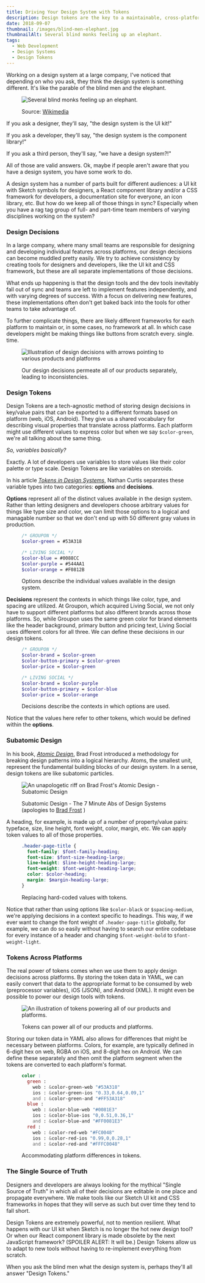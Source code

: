 ```yaml
---
title: Driving Your Design System with Tokens
description: Design tokens are the key to a maintainable, cross-platform design system
date: 2018-09-07
thumbnail: /images/blind-men-elephant.jpg
thumbnailAlt: Several blind monks feeling up an elephant.
tags:
  - Web Development
  - Design Systems
  - Design Tokens
---
```

Working on a design system at a large company, I've noticed that depending on who you ask, they think the design system is something different. It's like the parable of the blind men and the elephant.

<figure>

![Several blind monks feeling up an elephant.](/images/blind-men-elephant.jpg)

<figcaption>

Source: [Wikimedia](https://commons.wikimedia.org/wiki/File:Blind_monks_examining_an_elephant.jpg)

</figcaption>
</figure>

If you ask a designer, they'll say, "the design system is the UI kit!"

If you ask a developer, they'll say, "the design system is the component library!"

If you ask a third person, they'll say, "we have a design system?!"

All of those are valid answers. Ok, maybe if people aren't aware that you have a design system, you have some work to do.

A design system has a number of parts built for different audiences: a UI kit with Sketch symbols for designers, a React component library and/or a CSS framework for developers, a documentation site for everyone, an icon library, etc. But how do we keep all of those things in sync? Especially when you have a rag tag group of full- and part-time team members of varying disciplines working on the system?

<h3 class="ma-heading-3">Design Decisions</h3>

In a large company, where many small teams are responsible for designing and developing individual features across platforms, our design decisions can become muddled pretty easily. We try to achieve consistency by creating tools for designers and developers, like the UI kit and CSS framework, but these are all separate implementations of those decisions.

What ends up happening is that the design tools and the dev tools inevitably fall out of sync and teams are left to implement features independently, and with varying degrees of success. With a focus on delivering new features, these implementations often don't get baked back into the tools for other teams to take advantage of.

To further complicate things, there are likely different frameworks for each platform to maintain or, in some cases, no framework at all. In which case developers might be making things like buttons from scratch every. single. time.

<figure>

![Illustration of design decisions with arrows pointing to various products and platforms](/images/design-decisions-1.png)

<figcaption>
Our design decisions permeate all of our products separately, leading to inconsistencies.
</figcaption>
</figure>

<h3 class="ma-heading-3">Design Tokens</h3>

Design Tokens are a tech-agnostic method of storing design decisions in key/value pairs that can be exported to a different formats based on platform (web, iOS, Android). They give us a shared vocabulary for describing visual properties that translate across platforms. Each platform might use different values to express color but when we say `$color-green`, we're all talking about the same thing.

*So, variables basically?*

Exactly. A lot of developers use variables to store values like their color palette or type scale. Design Tokens are like variables on steroids.

In his article *[Tokens in Design Systems](https://medium.com/eightshapes-llc/tokens-in-design-systems-25dd82d58421)*, Nathan Curtis separates these variable types into two categories: **options** and **decisions**.

**Options** represent all of the distinct values available in the design system. Rather than letting designers and developers choose arbitrary values for things like type size and color, we can limit those options to a logical and managable number so that we don't end up with 50 different gray values in production.

<figure>

```scss
/* GROUPON */
$color-green = #53A318

/* LIVING SOCIAL */
$color-blue = #0088CC
$color-purple = #544AA1
$color-orange = #F0812B
```

<figcaption>
Options describe the individual values available in the design system.
</figcaption>
</figure>

**Decisions** represent the contexts in which things like color, type, and spacing are utilized. At Groupon, which acquired Living Social, we not only have to support different platforms but also different brands across those platforms. So, while Groupon uses the same green color for brand elements like the header background, primary button and pricing text, Living Social uses different colors for all three. We can define these decisions in our design tokens.

<figure>

```scss
/* GROUPON */
$color-brand = $color-green
$color-button-primary = $color-green
$color-price = $color-green

/* LIVING SOCIAL */
$color-brand = $color-purple
$color-button-primary = $color-blue
$color-price = $color-orange
```

<figcaption>
Decisions describe the contexts in which options are used.
</figcaption>
</figure>

Notice that the values here refer to other tokens, which would be defined within the **options**.

<h3 class="ma-heading-3">Subatomic Design</h3>

In his book, *[Atomic Design](http://atomicdesign.bradfrost.com/)*, Brad Frost introduced a methodology for breaking design patterns into a logical hierarchy. Atoms, the smallest unit, represent the fundamental building blocks of our design system. In a sense, design tokens are like subatomic particles.

<figure>

![An unapologetic riff on Brad Frost's Atomic Design - Subatomic Design](/images/subatomic-design.png)

<figcaption>

Subatomic Design - The 7 Minute Abs of Design Systems (apologies to [Brad Frost](https://bradfrost.com) )
</figcaption>
</figure>

A heading, for example, is made up of a number of property/value pairs: typeface, size, line height, font weight, color, margin, etc. We can apply token values to all of those properties.

<figure>

```scss
.header-page-title {
  font-family: $font-family-heading;
  font-size: $font-size-heading-large;
  line-height: $line-height-heading-large;
  font-weight: $font-weight-heading-large;
  color: $color-heading;
  margin: $margin-heading-large;
}
```

<figcaption>
Replacing hard-coded values with tokens.
</figcaption>
</figure>

Notice that rather than using options like `$color-black` or `$spacing-medium`, we're applying decisions in a context specific to headings. This way, if we ever want to change the font weight of `.header-page-title` globally, for example, we can do so easily without having to search our entire codebase for every instance of a header and changing `$font-weight-bold` to `$font-weight-light`.

<h3 class="ma-heading-3">Tokens Across Platforms</h3>

The real power of tokens comes when we use them to apply design decisions across platforms. By storing the token data in YAML, we can easily convert that data to the appropriate format to be consumed by web (preprocessor variables), iOS (JSON), and Android (XML). It might even be possible to power our design tools with tokens.

<figure>

![An illustration of tokens powering all of our products and platforms.](/images/design-decisions-2.png)

<figcaption>
Tokens can power all of our products and platforms.
</figcaption>
</figure>

Storing our token data in YAML also allows for differences that might be necessary between platforms. Colors, for example, are typically defined in 6-digit hex on web, RGBA on iOS, and 8-digit hex on Android. We can define these separately and then omit the platform segment when the tokens are converted to each platform's format.

<figure>

```scss
color :
  green :
    web : &color-green-web "#53A318"
    ios : &color-green-ios "0.33,0.64,0.09,1"
    and : &color-green-and "#FF53A318"
  blue :
    web : &color-blue-web "#0081E3"
    ios : &color-blue-ios "0,0.51,0.36,1"
    and : &color-blue-and "#FF0081E3"
  red :
    web : &color-red-web "#FC0048"
    ios : &color-red-ios "0.99,0,0.28,1"
    and : &color-red-and "#FFFC0048"
```

<figcaption>
Accommodating platform differences in tokens.
</figcaption>
</figure>

<h3 class="ma-heading-3">The Single Source of Truth</h3>

Designers and developers are always looking for the mythical "Single Source of Truth" in which all of their decisions are editable in one place and propagate everywhere. We make tools like our Sketch UI kit and CSS frameworks in hopes that they will serve as such but over time they tend to fall short.

Design Tokens are extremely powerful, not to mention resilient. What happens with our UI kit when Sketch is no longer the hot new design tool? Or when our React component library is made obsolete by the next JavaScript framework? (SPOILER ALERT: It will be.) Design Tokens allow us to adapt to new tools without having to re-implement everything from scratch.

When you ask the blind men what the design system is, perhaps they'll all answer "Design Tokens."
